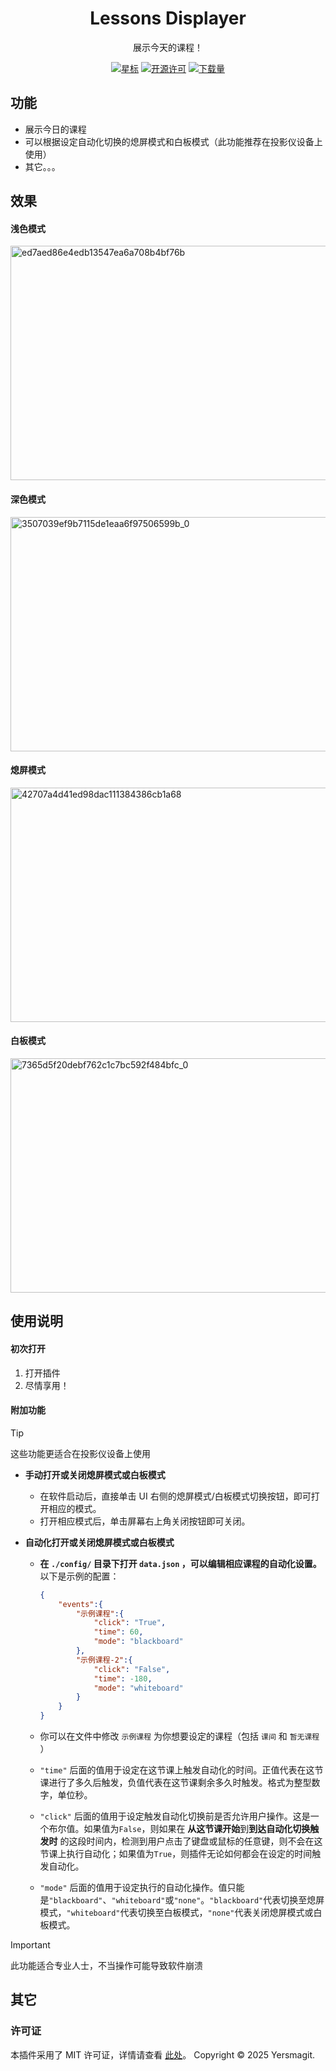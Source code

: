 <div align="center">
</img src="icon.png" alt="插件图标" width="18%">
<h1>Lessons Displayer</h1>
<p>展示今天的课程！</p>

[![星标](https://img.shields.io/github/stars/Yersmagit/cw-easi-control?style=for-the-badge&color=orange&label=星标)](https://github.com/Yersmagit/cw-lessons-displayer)
[![开源许可](https://img.shields.io/badge/license-MIT-darkgreen.svg?label=开源许可证&style=for-the-badge)](https://github.com/Yersmagit/cw-lessons-displayer)
[![下载量](https://img.shields.io/github/downloads/Yersmagit/cw-easi-control/total.svg?label=下载量&color=green&style=for-the-badge)](https://github.com/Yersmagit/cw-lessons-displayer)

</div>

## 功能
- 展示今日的课程
- 可以根据设定自动化切换的熄屏模式和白板模式（此功能推荐在投影仪设备上使用）
- 其它。。。

## 效果
#### 浅色模式
<img width="648" height="375" alt="ed7aed86e4edb13547ea6a708b4bf76b" src="https://github.com/user-attachments/assets/6741f788-51a5-4106-8765-81c78002219f" />

#### 深色模式
<img width="648" height="375" alt="3507039ef9b7115de1eaa6f97506599b_0" src="https://github.com/user-attachments/assets/6c39138b-39c4-4a6e-ae31-42bbe7054b92" />

#### 熄屏模式
<img width="648" height="375" alt="42707a4d41ed98dac111384386cb1a68" src="https://github.com/user-attachments/assets/11c1bd63-7023-4d6a-8bab-bf5d98dac548" />

#### 白板模式
<img width="648" height="375" alt="7365d5f20debf762c1c7bc592f484bfc_0" src="https://github.com/user-attachments/assets/6ae70bbc-33dd-43a1-9dc5-4980fcc28aee" />

## 使用说明
#### 初次打开
1. 打开插件
2. 尽情享用！

#### 附加功能
> [!TIP]
> 这些功能更适合在投影仪设备上使用

- **手动打开或关闭熄屏模式或白板模式**
  - 在软件启动后，直接单击 UI 右侧的熄屏模式/白板模式切换按钮，即可打开相应的模式。
  - 打开相应模式后，单击屏幕右上角关闭按钮即可关闭。

- **自动化打开或关闭熄屏模式或白板模式**
  - **在 `./config/` 目录下打开 `data.json` ，可以编辑相应课程的自动化设置。**
    以下是示例的配置：
    ```json
    {
        "events":{
            "示例课程":{
                "click": "True",
                "time": 60,
                "mode": "blackboard"
            },
            "示例课程-2":{
                "click": "False",
                "time": -180,
                "mode": "whiteboard"
            }
        }
    }
    ```

  - 你可以在文件中修改 `示例课程` 为你想要设定的课程（包括 `课间` 和 `暂无课程` ）
  - `"time"` 后面的值用于设定在这节课上触发自动化的时间。正值代表在这节课进行了多久后触发，负值代表在这节课剩余多久时触发。格式为整型数字，单位秒。
  - `"click"` 后面的值用于设定触发自动化切换前是否允许用户操作。这是一个布尔值。如果值为`False`，则如果在 **从这节课开始**到**到达自动化切换触发时** 的这段时间内，检测到用户点击了键盘或鼠标的任意键，则不会在这节课上执行自动化；如果值为`True`，则插件无论如何都会在设定的时间触发自动化。
  - `"mode"` 后面的值用于设定执行的自动化操作。值只能是`"blackboard"`、`"whiteboard"`或`"none"`。`"blackboard"`代表切换至熄屏模式，`"whiteboard"`代表切换至白板模式，`"none"`代表关闭熄屏模式或白板模式。

> [!IMPORTANT]
> 此功能适合专业人士，不当操作可能导致软件崩溃

## 其它
### 许可证
本插件采用了 MIT 许可证，详情请查看 [此处](LICENSE)。
Copyright © 2025 Yersmagit.
